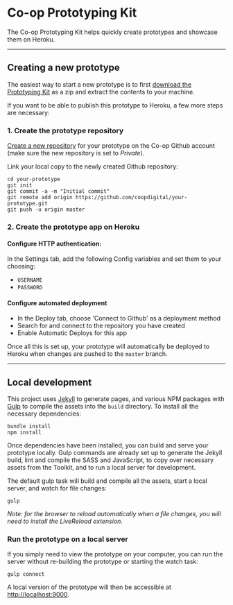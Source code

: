 # Co-op Prototyping Kit

The Co-op Prototyping Kit helps quickly create prototypes and showcase them on Heroku.

---

## Creating a new prototype

The easiest way to start a new prototype is to first [download the Prototyping Kit](https://github.com/coopdigital/coop-prototyping-kit/archive/0.1.0.zip) as a zip and extract the contents to your machine.

If you want to be able to publish this prototype to Heroku, a few more steps are necessary:

### 1. Create the prototype repository

[Create a new repository](https://github.com/organizations/coopdigital/repositories/new) for your prototype on the Co-op Github account (make sure the new repository is set to _Private_).

Link your local copy to the newly created Github repository:
```
cd your-prototype
git init
git commit -a -m "Initial commit"
git remote add origin https://github.com/coopdigital/your-prototype.git
git push -u origin master
```

### 2. Create the prototype app on Heroku

#### Configure HTTP authentication:
In the Settings tab, add the following Config variables and set them to your choosing:
  - `USERNAME`
  - `PASSWORD`

#### Configure automated deployment
- In the Deploy tab, choose 'Connect to Github' as a deployment method
- Search for and connect to the repository you have created
- Enable Automatic Deploys for this app

Once all this is set up, your prototype will automatically be deployed to Heroku when changes are pushed to the `master` branch.

---

## Local development

This project uses [Jekyll](http://jekyllrb.com/) to generate pages, and various NPM packages with [Gulp](http://gulpjs.com/) to compile the assets into the `build` directory. To install all the necessary dependencies:

```
bundle install
npm install
```

Once dependencies have been installed, you can build and serve your prototype locally. Gulp commands are already set up to generate the Jekyll build, lint and compile the SASS and JavaScript, to copy over necessary assets from the Toolkit, and to run a local server for development.

The default gulp task will build and compile all the assets, start a local server, and watch for file changes:

```
gulp
```

_Note: for the browser to reload automatically when a file changes, you will need to install the LiveReload extension._

### Run the prototype on a local server

If you simply need to view the prototype on your computer, you can run the server without re-building the prototype or starting the watch task:

```
gulp connect
```

A local version of the prototype will then be accessible at <http://localhost:9000>.
